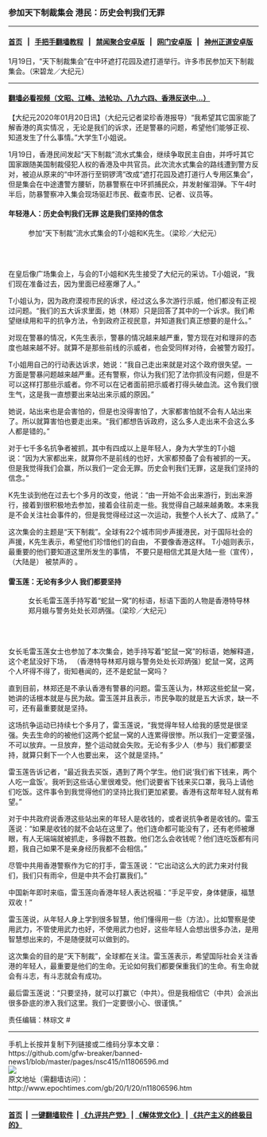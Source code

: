 ### 参加天下制裁集会 港民：历史会判我们无罪
------------------------

#### [首页](https://github.com/gfw-breaker/banned-news1/blob/master/README.md) &nbsp;&nbsp;|&nbsp;&nbsp; [手把手翻墙教程](https://github.com/gfw-breaker/guides/wiki) &nbsp;&nbsp;|&nbsp;&nbsp; [禁闻聚合安卓版](https://github.com/gfw-breaker/bn-android) &nbsp;&nbsp;|&nbsp;&nbsp; [网门安卓版](https://github.com/oGate2/oGate) &nbsp;&nbsp;|&nbsp;&nbsp; [神州正道安卓版](https://github.com/SzzdOgate/update) 



<div><img alt="" class="aligncenter wp-post-image" src="http://i.epochtimes.com/assets/uploads/2020/01/DSC_7521-01-600x400.jpg"/>
<div class="red16 caption">
 1月19日，“天下制裁集会”在中环遮打花园及遮打道举行。许多市民参加天下制裁集会。（宋碧龙／大纪元）
</div>
</div><hr/>

#### [翻墙必看视频（文昭、江峰、法轮功、八九六四、香港反送中...）](https://github.com/gfw-breaker/banned-news1/blob/master/pages/link3.md)

<div><p>
 【大纪元2020年01月20日讯】（大纪元记者梁珍香港报导）“我希望其它国家能了解香港的真实情况 ，无论是我们的诉求，还是警暴的问题，希望他们能够正视、知道发生了什么事情。”大学生T小姐说。
</p>
<p>
 1月19日，香港民间发起“天下制裁”流水式集会，继续争取民主自由，并呼吁其它国家跟随美国制裁侵犯人权的香港及中共官员。此次流水式集会的路线遭到警方反对，被迫从原来的“中环游行至铜锣湾”改成“遮打花园及遮打道行人专用区集会”，但是集会在中途遭警方腰斩，防暴警察在中环抓捕民众，并发射催泪弹。下午4时半后，防暴警察冲入集会现场驱赶市民、截查市民、记者、议员等。
</p>
<h4>
 年轻港人：历史会判我们无罪 这是我们坚持的信念
</h4>
<figure class="wp-caption aligncenter" id="attachment_11806616" style="width: 450px">
 <ok href="http://i.epochtimes.com/assets/uploads/2020/01/15eb71fdd7ff1dce_ttl7dayTiw_T_____K___.jpeg">
  <img alt="" class="size-medium wp-image-11806616" src="http://i.epochtimes.com/assets/uploads/2020/01/15eb71fdd7ff1dce_ttl7dayTiw_T_____K___-450x338.jpeg"/>
 </ok>
 <br/><figcaption class="wp-caption-text">
  参加“天下制裁”流水式集会的T小姐和K先生。（梁珍／大纪元）
 </figcaption><br/>
</figure><br/>
<p>
 在皇后像广场集会上，与会的T小姐和K先生接受了大纪元的采访。T小姐说，“我们现在准备过去，因为里面已经塞爆了人。”
</p>
<p>
 T小姐认为，因为政府漠视市民的诉求，经过这么多次游行示威，他们都没有正视过问题。“我们的五大诉求里面，她（林郑）只是回答了其中的一个诉求。我们希望继续用和平的抗争方法，令到政府正视民意，并知道我们真正想要的是什么。”
</p>
<p>
 对现在警暴的情况，K先生表示，警暴的情况越来越严重，警方现在对和理非的态度也越来越不好。就算不是那些前线的示威者，也会受同样对待，会被警方殴打。
</p>
<p>
 T小姐用自己的行动表达诉求，她说：“我自己走出来就是对这个政府很失望。一方面是警暴问题越来越严重。还有警察，你认为我们犯了法你抓没有问题，但是不可以这样打那些示威者。你不可以在记者面前把示威者打得头破血流。这令我们很生气，这是我一直想要出来站出来示威的原因。”
</p>
<p>
 她说，站出来也是会害怕的，但是也没得害怕了，大家都害怕就不会有人站出来了。所以就算害怕也要走出来。“我们都想告诉政府，这么多人走出来不会这么多人都是错的。”
</p>
<p>
 对于七千多名抗争者被抓，其中有四成以上是年轻人，身为大学生的T小姐说：“因为大家都出来，就算你不是前线的也好，大家都预备了会有被抓的一天。但是我觉得我们会赢，所以我们一定会无罪。历史会判我们无罪，这是我们坚持的信念。”
</p>
<p>
 K先生谈到他在过去七个多月的改变，他说：“由一开始不会出来游行，到出来游行，接着到很积极地去参加，接着会往前走一些。我觉得自己越来越勇敢。本来我是不会关注社会事件的，但是我觉得经过这一次运动，我整个人长大了、成熟了。”
</p>
<p>
 这次集会的主题是“天下制裁”。全球有22个城市同步声援港民，对于国际社会的声援，K先生表示，希望他们珍惜他们的自由， 不要像香港这样。 T小姐则表示，最重要的他们要知道这里所发生的事情， 不要只是相信尤其是大陆一些（宣传），（大陆是） 被禁声的 。
</p>
<h4>
 雷玉莲：无论有多少人 我们都要坚持
</h4>
<figure class="wp-caption aligncenter" id="attachment_11806612" style="width: 450px">
 <ok href="http://i.epochtimes.com/assets/uploads/2020/01/15eb71fdd7a3b5ce_ttl7dayVGe_______.jpeg">
  <img alt="" class="size-medium wp-image-11806612" src="http://i.epochtimes.com/assets/uploads/2020/01/15eb71fdd7a3b5ce_ttl7dayVGe_______-450x338.jpeg"/>
 </ok>
 <br/><figcaption class="wp-caption-text">
  女长毛雷玉莲手持写着“蛇鼠一窝”的标语，标语下面的人物是香港特导林郑月娥与警务处处长邓炳强。（梁珍／大纪元）
 </figcaption><br/>
</figure><br/>
<p>
 女长毛雷玉莲女士也参加了本次集会，她手持写着“蛇鼠一窝”的标语，她解释道，这个老鼠没好下场， （香港特导林郑月娥与警务处处长邓炳强）蛇鼠一窝，这两个人坏得不得了，街知巷闻的，还不是蛇鼠一窝吗？
</p>
<p>
 直到目前，林郑还是不承认香港有警暴的问题。雷玉莲认为，林郑这些蛇鼠一窝， 她讲的话根本就是与民为敌。雷玉莲并且表示，市民争取的就是五大诉求，缺一不可，还有最重要就是坚持。
</p>
<p>
 这场抗争运动已持续七个多月了，雷玉莲说，“我觉得年轻人给我的感觉是很坚强。失去生命的的被他们这两个蛇鼠一窝的人连累得很惨。所以我们一定要坚强，不可以放弃。一旦放弃，整个运动就会失败。无论有多少人（参与）我们都要坚持，就算只剩下一个人也要出来， 这个就是坚持。”
</p>
<p>
 雷玉莲告诉记者，“最近我去买饭，遇到了两个学生。他们说‘我们省下钱来，两个人吃一盒饭’。我听到这些话心里很难受。他们说要省下钱来买口罩，我马上请他们吃饭。这件事令到我觉得他们的坚持比我们更加紧要。香港有这帮年轻人就有希望。”
</p>
<p>
 对于中共政府说香港这些站出来的年轻人是收钱的，或者说抗争者是收钱的。雷玉莲说：“如果是收钱的就不会站在这里了。他们连命都可能没有了，还有老师被爆眼，有人无端端就被抓走，多得数不胜数。他们怎么会收钱呢？他们连吃饭都有问题，我自己如果不是亲身经历我都不会相信。”
</p>
<p>
 尽管中共用香港警察作为它的打手，雷玉莲说：“它出动这么大的武力来对付我们，我们只有雨伞，但是中共不会打赢我们。”
</p>
<p>
 中国新年即时来临，雷玉莲向香港年轻人表达祝福：“手足平安，身体健康，福慧双收！”
</p>
<p>
 雷玉莲说，从年轻人身上学到很多智慧，他们懂得用一些（方法）。比如警察是使用武力，不管使用武力也好，不使用武力也好，这些年轻人会想出很多办法，是用智慧想出来的，不是随便就可以做到的。
</p>
<p>
 这次集会的目的是“天下制裁”，全球都在关注。雷玉莲表示，希望国际社会关注香港的年轻人，最重要是他们的生命。无论如何我们都要保重我们的生命。有生命就会有斗志，有斗志就会有成功。
</p>
<p>
 最后雷玉莲说：“只要坚持，就可以打赢它（中共）。但是我相信它（中共）会派出很多卧底的渗入我们这里。我们一定要很小心、很谨慎。”
</p>
<p>
 责任编辑：林琮文 #
</p>
</div>
<hr/>
手机上长按并复制下列链接或二维码分享本文章：<br/>
https://github.com/gfw-breaker/banned-news1/blob/master/pages/nsc415/n11806596.md <br/>
<a href='https://github.com/gfw-breaker/banned-news1/blob/master/pages/nsc415/n11806596.md'><img src='https://github.com/gfw-breaker/banned-news1/blob/master/pages/nsc415/n11806596.md.png'/></a> <br/>
原文地址（需翻墙访问）：http://www.epochtimes.com/gb/20/1/20/n11806596.htm


------------------------
#### [首页](https://github.com/gfw-breaker/banned-news1/blob/master/README.md) &nbsp;|&nbsp; [一键翻墙软件](https://github.com/gfw-breaker/nogfw/blob/master/README.md) &nbsp;| [《九评共产党》](https://github.com/gfw-breaker/9ping.md/blob/master/README.md#九评之一评共产党是什么) | [《解体党文化》](https://github.com/gfw-breaker/jtdwh.md/blob/master/README.md) | [《共产主义的终极目的》](https://github.com/gfw-breaker/gczydzjmd.md/blob/master/README.md)


<img src='http://gfw-breaker.win/banned-news/pages/nsc415/n11806596.md' width='0px' height='0px'/>